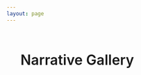 ```yaml
---
layout: page
---
```


<div style="padding: 0 32px;">
  <div style="width: 100%; max-width: calc(var(--vp-layout-max-width) - 64px); margin: 4rem auto">
    <h1 style="font-size: 32px; font-weight: 600;">Narrative Gallery</h1>
    <NarrativeGallery />
  </div>
</div>